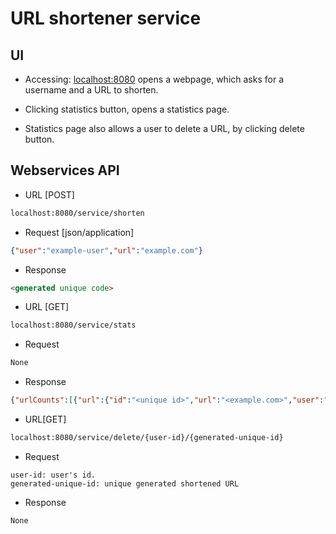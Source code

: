 # URL shortener service
## UI
- Accessing: [localhost:8080](http://localhost:8080) opens a webpage, which asks for a username and a URL to shorten.

- Clicking statistics button, opens a statistics page.

- Statistics page also allows a user to delete a URL, by clicking delete button.

## Webservices API

- URL [POST]

```html
localhost:8080/service/shorten
```

- Request [json/application]

```json
{"user":"example-user","url":"example.com"}
```

- Response

```html
<generated unique code>
```

- URL [GET]

```html
localhost:8080/service/stats
```

- Request

```jsx
None
```

- Response

```json
{"urlCounts":[{"url":{"id":"<unique id>","url":"<example.com>","user":"example-user"},"count":1,"user":null}]}
```

- URL[GET]

```html
localhost:8080/service/delete/{user-id}/{generated-unique-id}
```

- Request

```text
user-id: user's id.
generated-unique-id: unique generated shortened URL
```

- Response

```jsx
None
```